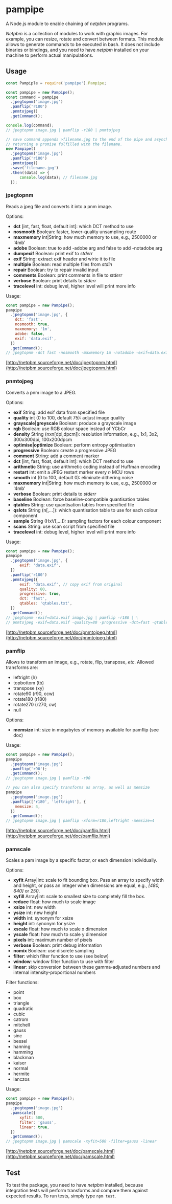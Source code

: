 # pampipe
A Node.js module to enable chaining of *netpbm* programs.

*Netpbm* is a collection of modules to work with graphic images. For example,
you can resize, rotate and convert between formats. This module allows to generate
commands to be executed in bash. It does not include binaries or bindings, and
you need to have *netpbm* installed on your machine to perform actual manipulations.

## Usage
```javascript
const Pampiple = require('pampipe').Pampipe;

const pampipe = new Pampipe();
const command = pampipe
  .jpegtopnm('image.jpg')
  .pamflip('r180')
  .pnmtojpeg()
  .getCommand();

console.log(command);
// jpegtopnm image.jpg | pamflip -r180 | pnmtojpeg

// save command appends >filename.jpg to the end of the pipe and asynchronously executes it,
// returning a promise fulfilled with the filename.
new Pampipe()
  .jpegtopnm('image.jpg')
  .pamflip('r180')
  .pnmtojpeg()
  .save('filename.jpg')
  .then((data) => {
      console.log(data); // filename.jpg
  });
```

### jpegtopnm
Reads a jpeg file and converts it into a pnm image.

Options:
- **dct** [int, fast, float, default int]: which DCT method to use
- **nosmooth** Boolean: faster, lower-quality unsampling route
- **maxmemory** int|String: how much memory to use, e.g., 2500000 or '4mb'
- **adobe** Boolean: true to add -adobe arg and false to add -notadobe arg
- **dumpexif** Boolean: print exif to _stderr_
- **exif** String: extract exif header and wirte it to file
- **multiple** Boolean: read multiple files from _stdin_
- **repair** Boolean: try to repair invalid input
- **comments** Boolean: print comments in file to _stderr_
- **verbose** Boolean: print details to _stderr_
- **tracelevel** int: debug level, higher level will print more info

Usage:

```javascript
const pampipe = new Pampipe();
pampipe
  .jpegtopnm('image.jpg', {
    dct: 'fast',
    nosmooth: true,
    maxmemory: '1m',
    adobe: false,
    exif: 'data.exif',
  })
  .getCommand();
// jpegtopnm -dct fast -nosmooth -maxmemory 1m -notadobe -exif=data.exif image.jpg
```

[http://netpbm.sourceforge.net/doc/jpegtopnm.html](http://netpbm.sourceforge.net/doc/jpegtopnm.html)

### pnmtojpeg
Converts a pnm image to a JPEG.

Options:
- **exif** String: add exif data from specified file
- **quality** int (0 to 100, default 75): adjust image quality
- **grayscale|greyscale** Boolean: produce a grayscale image
- **rgb** Boolean: use RGB colour space instead of YCbCr
- **density** String (nxn[dpi,dpcm]): resolution information, e.g., 1x1, 3x2, 300x300dpi, 100x200dpcm
- **optimise|optimize** Boolean: perform entropy optimisation
- **progressive** Boolean: create a progressive JPEG
- **comment** String: add a comment marker
- **dct** [int, fast, float, default int]: which DCT method to use
- **arithmetic** String: use arithmetic coding instead of Huffman encoding
- **restart** int: emit a JPEG restart marker every _n_ MCU rows
- **smooth** int (0 to 100, default 0): eliminate dithering noise
- **maxmemory** int|String: how much memory to use, e.g., 2500000 or '4mb'
- **verbose** Boolean: print details to _stderr_
- **baseline** Boolean: force baseline-compatible quantisation tables
- **qtables** String: use quantisation tables from specified file
- **qslots** String (n[,...]): which quantisation table to use for each colour component
- **sample** String (HxV[,...]): sampling factors for each colour component
- **scans** String: use scan script from specified file
- **tracelevel** int: debug level, higher level will print more info

Usage:

```javascript
const pampipe = new Pampipe();
pampipe
  .jpegtopnm('image.jpg', {
      exif: 'data.exif',
  })
  .pamflip('r180')
  .pnmtojpeg({
      exif: 'data.exif', // copy exif from original
      quality: 80,
      progressive: true,
      dct: 'fast',
      qtables: 'qtables.txt',
  })
  .getCommand();
// jpegtopnm -exif=data.exif image.jpg | pamflip -r180 | \
// pnmtojpeg -exif=data.exif -quality=80 -progressive -dct=fast -qtables=qtables.txt
```

[http://netpbm.sourceforge.net/doc/pnmtojpeg.html](http://netpbm.sourceforge.net/doc/pnmtojpeg.html)

### pamflip
Allows to transform an image, e.g., rotate, flip, transpose, _etc_.
Allowed transforms are:
- leftright (lr)
- topbottom (tb)
- transpose (xy)
- rotate90 (r90, ccw)
- rotate180 (r180)
- rotate270 (r270, cw)
- null

Options:
- **memsize** int: size in megabytes of memory available for pamflip (see doc)

Usage:
```javascript
const pampipe = new Pampipe();
pampipe
  .jpegtopnm('image.jpg')
  .pamflip('r90');
  .getCommand();
// jpegtopnm image.jpg | pamflip -r90

// you can also specify transforms as array, as well as memsize
pampipe
  .jpegtopnm('image.jpg')
  .pamflip(['r180', 'leftright'], {
    memsize: 4,
  })
  .getCommand();
// jpegtopnm image.jpg | pamflip -xform=r180,leftright -memsize=4
```

[http://netpbm.sourceforge.net/doc/pamflip.html](http://netpbm.sourceforge.net/doc/pamflip.html)

### pamscale
Scales a pam image by a specific factor, or each dimension individually.

Options:
- **xyfit** Array|int: scale to fit bounding box. Pass an array to specify width and height,
or pass an integer when dimensions are equal, e.g., *[480, 640]* or *250*.
- **xyfill** Array|int: scale to smallest size to completely fill the box.
- **reduce** float: how much to scale image
- **xsize** int: new width
- **ysize** int: new height
- **width** int: synonym for xsize
- **height** int: synonym for ysize
- **xscale** float: how much to scale x dimension
- **yscale** float: how much to scale y dimension
- **pixels** int: maximum number of pixels
- **verbose** Boolean: print debug information
- **nomix** Boolean: use discrete sampling
- **filter**: which filter function to use (see below)
- **window**: window filter function to use with filter
- **linear**: skip conversion between these gamma-adjusted numbers and internal intensity-proportional numbers

Filter functions:
- point
- box
- triangle
- quadratic
- cubic
- catrom
- mitchell
- gauss
- sinc
- bessel
- hanning
- hamming
- blackman
- kaiser
- normal
- hermite
- lanczos

Usage:
```javascript
const pampipe = new Pampipe();
pampipe
  .jpegtopnm('image.jpg')
  .pamscale({
      xyfit: 500,
      filter: 'gauss',
      linear: true,
  })
  .getCommand();
// jpegtopnm image.jpg | pamscale -xyfit=500 -filter=gauss -linear
```

[http://netpbm.sourceforge.net/doc/pamscale.html](http://netpbm.sourceforge.net/doc/pamscale.html)

## Test
To test the package, you need to have *netpbm* installed, because integration tests will perform
transforms and compare them against expected results. To run tests, simply type `npm test`.